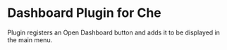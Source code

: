 Dashboard Plugin for Che
===============================

Plugin registers an Open Dashboard button and adds it to be displayed in the main menu.
